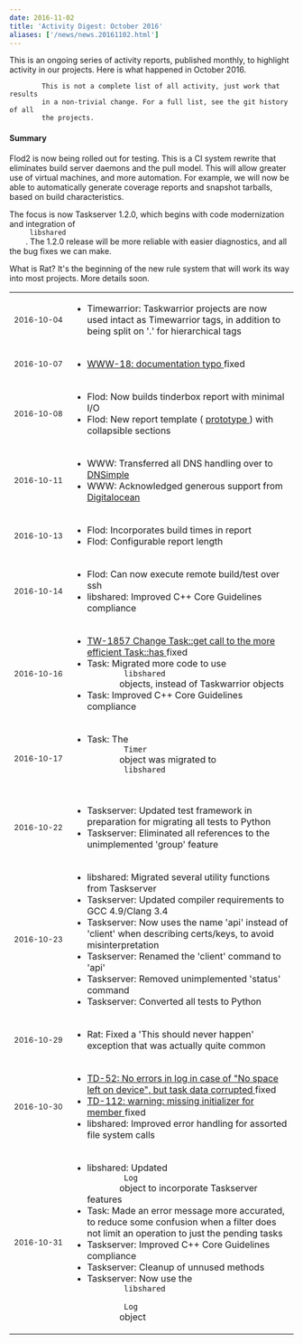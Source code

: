 ```yaml
---
date: 2016-11-02
title: 'Activity Digest: October 2016'
aliases: ['/news/news.20161102.html']
---
```

<div class="col-md-8 main">
 <div class="row">
  <p>
   This is an ongoing series of activity reports, published monthly,
            to highlight activity in our projects. Here is what happened in
            October 2016.

            This is not a complete list of all activity, just work that results
            in a non-trivial change. For a full list, see the git history of all
            the projects.
  </p>
  <div class="callout callout-info">
   <h4>
    Summary
   </h4>
   <p>
    Flod2 is now being rolled out for testing. This is a CI system
              rewrite that eliminates build server daemons and the pull model.
              This will allow greater use of virtual machines, and more
              automation. For example, we will now be able to automatically
              generate coverage reports and snapshot tarballs, based on
              build characteristics.
   </p>
   <p>
    The focus is now Taskserver 1.2.0, which begins with code
              modernization and integration of
    <code>
     libshared
    </code>
    .
              The 1.2.0 release will be more reliable with easier diagnostics,
              and all the bug fixes we can make.
   </p>
   <p>
    What is Rat? It's the beginning of the new rule system that will
              work its way into most projects. More details soon.
   </p>
  </div>
  <table class="table table-striped table-compact">
   <tr>
    <td style="white-space: nowrap;">
     <small>
      2016-10-04
     </small>
    </td>
    <td>
     <ul>
      <li>
       Timewarrior: Taskwarrior projects are now used intact as Timewarrior tags, in addition to being split on '.' for hierarchical tags
      </li>
     </ul>
    </td>
   </tr>
   <tr>
    <td>
     <small>
      2016-10-07
     </small>
    </td>
    <td>
     <ul>
      <li>
       <a href="https://bug.tasktools.org/browse/WWW-18">
        WWW-18: documentation typo
       </a>
       fixed
      </li>
     </ul>
    </td>
   </tr>
   <tr>
    <td>
     <small>
      2016-10-08
     </small>
    </td>
    <td>
     <ul>
      <li>
       Flod: Now builds tinderbox report with minimal I/O
      </li>
      <li>
       Flod: New report template (
       <a href="http://tasktools.org/prototype/anomaly-1.2.0.html">
        prototype
       </a>
       ) with collapsible sections
      </li>
     </ul>
    </td>
   </tr>
   <tr>
    <td>
     <small>
      2016-10-11
     </small>
    </td>
    <td>
     <ul>
      <li>
       WWW: Transferred all DNS handling over to
       <a href="http://dnsimple.com/">
        DNSimple
       </a>
      </li>
      <li>
       WWW: Acknowledged generous support from
       <a href="http://digitalocean.com/">
        Digitalocean
       </a>
      </li>
     </ul>
    </td>
   </tr>
   <tr>
    <td>
     <small>
      2016-10-13
     </small>
    </td>
    <td>
     <ul>
      <li>
       Flod: Incorporates build times in report
      </li>
      <li>
       Flod: Configurable report length
      </li>
     </ul>
    </td>
   </tr>
   <tr>
    <td>
     <small>
      2016-10-14
     </small>
    </td>
    <td>
     <ul>
      <li>
       Flod: Can now execute remote build/test over ssh
      </li>
      <li>
       libshared: Improved C++ Core Guidelines compliance
      </li>
     </ul>
    </td>
   </tr>
   <tr>
    <td>
     <small>
      2016-10-16
     </small>
    </td>
    <td>
     <ul>
      <li>
       <a href="https://bug.tasktools.org/browse/TW-1857">
        TW-1857 Change Task::get call to the more efficient Task::has
       </a>
       fixed
      </li>
      <li>
       Task: Migrated more code to use
       <code>
        libshared
       </code>
       objects, instead of Taskwarrior objects
      </li>
      <li>
       Task: Improved C++ Core Guidelines compliance
      </li>
     </ul>
    </td>
   </tr>
   <tr>
    <td>
     <small>
      2016-10-17
     </small>
    </td>
    <td>
     <ul>
      <li>
       Task: The
       <code>
        Timer
       </code>
       object was migrated to
       <code>
        libshared
       </code>
      </li>
     </ul>
    </td>
   </tr>
   <tr>
    <td>
     <small>
      2016-10-22
     </small>
    </td>
    <td>
     <ul>
      <li>
       Taskserver: Updated test framework in preparation for migrating all tests to Python
      </li>
      <li>
       Taskserver: Eliminated all references to the unimplemented 'group' feature
      </li>
     </ul>
    </td>
   </tr>
   <tr>
    <td>
     <small>
      2016-10-23
     </small>
    </td>
    <td>
     <ul>
      <li>
       libshared: Migrated several utility functions from Taskserver
      </li>
      <li>
       Taskserver: Updated compiler requirements to GCC 4.9/Clang 3.4
      </li>
      <li>
       Taskserver: Now uses the name 'api' instead of 'client' when describing certs/keys, to avoid misinterpretation
      </li>
      <li>
       Taskserver: Renamed the 'client' command to 'api'
      </li>
      <li>
       Taskserver: Removed unimplemented 'status' command
      </li>
      <li>
       Taskserver: Converted all tests to Python
      </li>
     </ul>
    </td>
   </tr>
   <tr>
    <td>
     <small>
      2016-10-29
     </small>
    </td>
    <td>
     <ul>
      <li>
       Rat: Fixed a 'This should never happen' exception that was actually quite common
      </li>
     </ul>
    </td>
   </tr>
   <tr>
    <td>
     <small>
      2016-10-30
     </small>
    </td>
    <td>
     <ul>
      <li>
       <a href="https://bug.tasktools.org/browse/TD-52">
        TD-52: No errors in log in case of "No space left on device", but task data corrupted
       </a>
       fixed
      </li>
      <li>
       <a href="https://bug.tasktools.org/browse/TD-112">
        TD-112: warning: missing initializer for member
       </a>
       fixed
      </li>
      <li>
       libshared: Improved error handling for assorted file system calls
      </li>
     </ul>
    </td>
   </tr>
   <tr>
    <td>
     <small>
      2016-10-31
     </small>
    </td>
    <td>
     <ul>
      <li>
       libshared: Updated
       <code>
        Log
       </code>
       object to incorporate Taskserver features
      </li>
      <li>
       Task: Made an error message more accurated, to reduce some confusion when a filter does not limit an operation to just the pending tasks
      </li>
      <li>
       Taskserver: Improved C++ Core Guidelines compliance
      </li>
      <li>
       Taskserver: Cleanup of unnused methods
      </li>
      <li>
       Taskserver: Now use the
       <code>
        libshared
       </code>
       <code>
        Log
       </code>
       object
      </li>
     </ul>
    </td>
   </tr>
  </table>
  <br/>
  <br/>
 </div>
</div>

